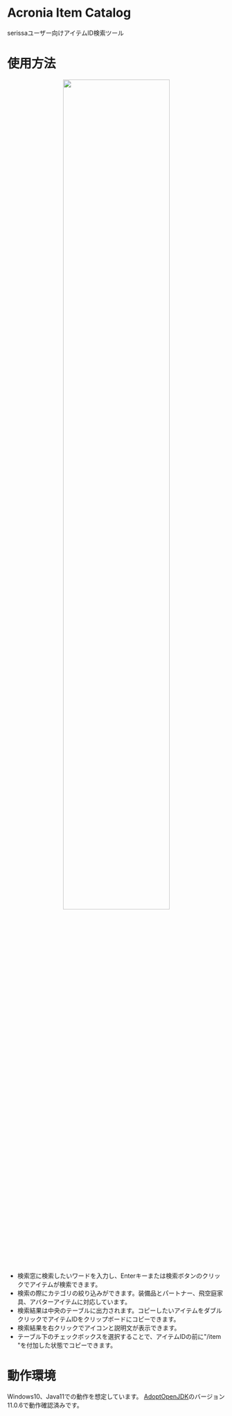 Acronia Item Catalog
====

serissaユーザー向けアイテムID検索ツール

# 使用方法
<div align="center">
<img src="https://user-images.githubusercontent.com/60921173/74589945-4e9f7b80-504d-11ea-8b96-e69f01629c22.png" width="70%">
</div>

- 検索窓に検索したいワードを入力し、Enterキーまたは検索ボタンのクリックでアイテムが検索できます。
- 検索の際にカテゴリの絞り込みができます。装備品とパートナー、飛空庭家具、アバターアイテムに対応しています。
- 検索結果は中央のテーブルに出力されます。コピーしたいアイテムをダブルクリックでアイテムIDをクリップボードにコピーできます。
- 検索結果を右クリックでアイコンと説明文が表示できます。
- テーブル下のチェックボックスを選択することで、アイテムIDの前に"/item "を付加した状態でコピーできます。

# 動作環境
Windows10、Java11での動作を想定しています。
[AdoptOpenJDK](https://adoptopenjdk.net/)のバージョン11.0.6で動作確認済みです。